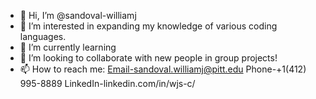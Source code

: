 - 👋 Hi, I’m @sandoval-williamj
- 👀 I’m interested in expanding my knowledge of various coding languages.
- 🌱 I’m currently learning 
- 💞️ I’m looking to collaborate with new people in group projects!
- 📫 How to reach me:
   Email-sandoval.williamj@pitt.edu
   Phone-+1(412) 995-8889
   LinkedIn-linkedin.com/in/wjs-c/

<!---
sandoval-williamj/sandoval-williamj is a ✨ special ✨ repository because its `README.md` (this file) appears on your GitHub profile.
You can click the Preview link to take a look at your changes.
--->
